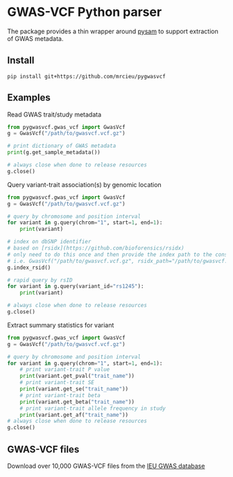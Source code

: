 # GWAS-VCF Python parser

The package provides a thin wrapper around [pysam](https://pysam.readthedocs.io/en/latest/index.html) to support extraction of GWAS metadata.

## Install

```shell script
pip install git+https://github.com/mrcieu/pygwasvcf
```

## Examples

Read GWAS trait/study metadata

```python
from pygwasvcf.gwas_vcf import GwasVcf
g = GwasVcf("/path/to/gwasvcf.vcf.gz")

# print dictionary of GWAS metadata
print(g.get_sample_metadata())

# always close when done to release resources
g.close()
```

Query variant-trait association(s) by genomic location

```python
from pygwasvcf.gwas_vcf import GwasVcf
g = GwasVcf("/path/to/gwasvcf.vcf.gz")

# query by chromosome and position interval
for variant in g.query(chrom="1", start=1, end=1):
    print(variant)

# index on dbSNP identifier
# based on [rsidx](https://github.com/bioforensics/rsidx)
# only need to do this once and then provide the index path to the constructor
# i.e. GwasVcf("/path/to/gwasvcf.vcf.gz", rsidx_path="/path/to/gwasvcf.vcf.gz.rsidx")
g.index_rsid()

# rapid query by rsID  
for variant in g.query(variant_id="rs1245"):
    print(variant)

# always close when done to release resources
g.close()
```

Extract summary statistics for variant

```python
from pygwasvcf.gwas_vcf import GwasVcf
g = GwasVcf("/path/to/gwasvcf.vcf.gz")

# query by chromosome and position interval
for variant in g.query(chrom="1", start=1, end=1):
    # print variant-trait P value
    print(variant.get_pval("trait_name"))
    # print variant-trait SE
    print(variant.get_se("trait_name"))
    # print variant-trait beta
    print(variant.get_beta("trait_name"))
    # print variant-trait allele frequency in study
    print(variant.get_af("trait_name"))
# always close when done to release resources
g.close()
```

## GWAS-VCF files

Download over 10,000 GWAS-VCF files from the [IEU GWAS database](https://gwas.mrcieu.ac.uk/)